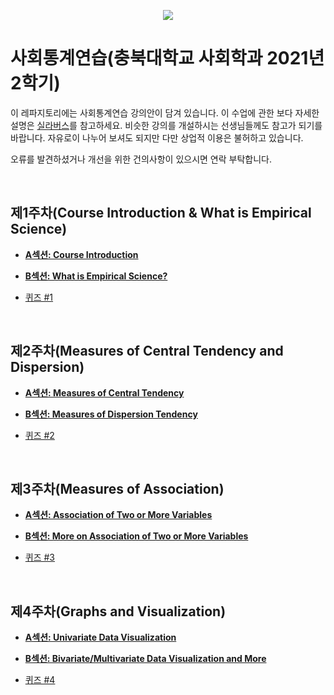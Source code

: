 <p align="center">
  <img src="https://github.com/hxk271/IntMedStats/blob/main/sb1.jpg">
</p>

# 사회통계연습(충북대학교 사회학과 2021년 2학기)


이 레파지토리에는 사회통계연습 강의안이 담겨 있습니다. 이 수업에 관한 보다 자세한 설명은 [실라버스](https://github.com/hxk271/Syllabi/blob/main/5663018(2021-2).pdf)를 참고하세요. 비슷한 강의를 개설하시는 선생님들께도 참고가 되기를 바랍니다. 자유로이 나누어 보셔도 되지만 다만 상업적 이용은 불허하고 있습니다.

오류를 발견하셨거나 개선을 위한 건의사항이 있으시면 연락 부탁합니다.

<br/>

## 제1주차(Course Introduction & What is Empirical Science)

-  [**A섹션: Course Introduction**](https://github.com/hxk271/IntMedStats/blob/main/Beamer________W1A.pdf)

-  [**B섹션: What is Empirical Science?**](https://github.com/hxk271/IntMedStats/blob/main/Beamer________W1B.pdf)

-  [퀴즈 #1](https://github.com/hxk271/IntMedStats/blob/main/HW_W1.docx)


<br/>

## 제2주차(Measures of Central Tendency and Dispersion)

-  [**A섹션: Measures of Central Tendency**](https://github.com/hxk271/IntMedStats/blob/main/Beamer________W2A.pdf)

-  [**B섹션: Measures of Dispersion Tendency**](https://github.com/hxk271/IntMedStats/blob/main/Beamer________W2B.pdf)

-  [퀴즈 #2](https://github.com/hxk271/IntMedStats/blob/main/HW_W2.docx)



<br/>

## 제3주차(Measures of Association)

-  [**A섹션: Association of Two or More Variables**](https://github.com/hxk271/IntMedStats/blob/main/Beamer________W3A.pdf)

-  [**B섹션: More on Association of Two or More Variables**](https://github.com/hxk271/IntMedStats/blob/main/Beamer________W3B.pdf)

-  [퀴즈 #3](https://github.com/hxk271/IntMedStats/blob/main/HW_W3.docx)



<br/>

## 제4주차(Graphs and Visualization)

-  [**A섹션: Univariate Data Visualization**](https://github.com/hxk271/IntMedStats/blob/main/Beamer________W4A.pdf)

-  [**B섹션: Bivariate/Multivariate Data Visualization and More**](https://github.com/hxk271/IntMedStats/blob/main/Beamer________W4B.pdf)

-  [퀴즈 #4](https://github.com/hxk271/IntMedStats/blob/main/HW_W4.docx)



